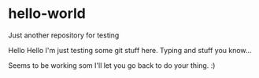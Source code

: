 # hello-world
Just another repository for testing

Hello Hello I'm just testing some git stuff here.
Typing and stuff you know...

Seems to be working som I'll let you go back to do your thing. :)
